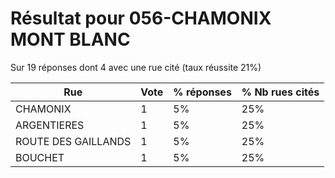 # Résultat pour 056-CHAMONIX MONT BLANC

Sur 19 réponses dont 4 avec une rue cité (taux réussite 21%)

| Rue | Vote | % réponses | % Nb rues cités|
|-----|------|------------|----------------|
| CHAMONIX | 1 | 5% | 25%|
| ARGENTIERES | 1 | 5% | 25%|
| ROUTE DES GAILLANDS | 1 | 5% | 25%|
| BOUCHET | 1 | 5% | 25%|
